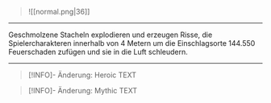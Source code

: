 > ![[normal.png|36]]

***

Geschmolzene Stacheln explodieren und erzeugen Risse, die Spielercharakteren innerhalb von 4 Metern um die Einschlagsorte 144.550 Feuerschaden zufügen und sie in die Luft schleudern.


***

> [!INFO]- Änderung: Heroic
> TEXT

> [!INFO]- Änderung: Mythic
> TEXT